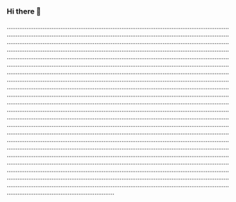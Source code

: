 ### Hi there 👋

....................................................................................................................................................................................................................................................................................................................................................................................................................................................................................................................................................................................................................................................................................................................................................................................................................................................................................................................................................................................................................................................................................................................................................................................................................................................................................................................................................................................................................................................................................................................................................................................................................................................................................................................................................................................................................................................................................................................................................................................................................................................................................................................................................................................................................................................................................................................................................................................................................................................................................................................................................................................................................................................................................................................................................................................................................................................................................................
